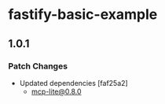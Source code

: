 # fastify-basic-example

## 1.0.1

### Patch Changes

- Updated dependencies [faf25a2]
  - mcp-lite@0.8.0
